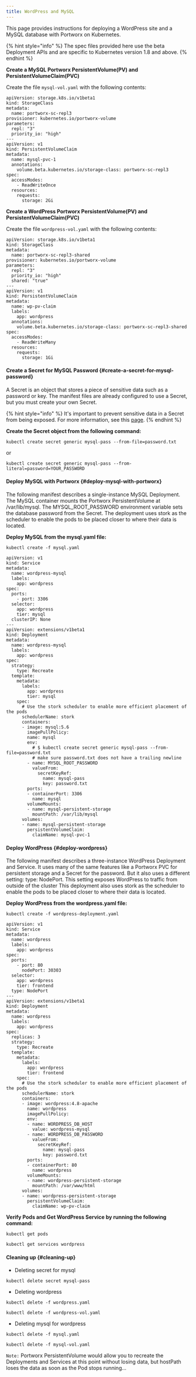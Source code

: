 ```yaml
---
title: WordPress and MySQL
---
```


This page provides instructions for deploying a WordPress site and a MySQL database with Portworx on Kubernetes.

{% hint style="info" %}
The spec files provided here use the beta Deployment APIs and are specific to Kubernetes version 1.8 and above.
{% endhint %}

**Create a MySQL Portworx PersistentVolume\(PV\) and PersistentVolumeClaim\(PVC\)**

Create the file `mysql-vol.yaml` with the following contents:

```text
apiVersion: storage.k8s.io/v1beta1
kind: StorageClass
metadata:
  name: portworx-sc-repl3
provisioner: kubernetes.io/portworx-volume
parameters:
  repl: "3"
  priority_io: "high"
---
apiVersion: v1
kind: PersistentVolumeClaim
metadata:
  name: mysql-pvc-1
  annotations:
    volume.beta.kubernetes.io/storage-class: portworx-sc-repl3
spec:
  accessModes:
    - ReadWriteOnce
  resources:
    requests:
      storage: 2Gi
```

**Create a WordPress Portworx PersistentVolume\(PV\) and PersistentVolumeClaim\(PVC\)**

Create the file `wordpress-vol.yaml` with the following contents:

```text
apiVersion: storage.k8s.io/v1beta1
kind: StorageClass
metadata:
  name: portworx-sc-repl3-shared
provisioner: kubernetes.io/portworx-volume
parameters:
  repl: "3"
  priority_io: "high"
  shared: "true"
---
apiVersion: v1
kind: PersistentVolumeClaim
metadata:
  name: wp-pv-claim
  labels:
    app: wordpress
  annotations:
    volume.beta.kubernetes.io/storage-class: portworx-sc-repl3-shared
spec:
  accessModes:
    - ReadWriteMany
  resources:
    requests:
      storage: 1Gi
```

#### Create a Secret for MySQL Password {#create-a-secret-for-mysql-password}

A Secret is an object that stores a piece of sensitive data such as a password or key. The manifest files are already configured to use a Secret, but you must create your own Secret.

{% hint style="info" %}
It's important to prevent sensitive data in a Secret from being exposed. For more information, see this [page](https://kubernetes.io/docs/concepts/configuration/secret/).
{% endhint %}

**Create the Secret object from the following command:**

`kubectl create secret generic mysql-pass --from-file=password.txt`

or

`kubectl create secret generic mysql-pass --from-literal=password=YOUR_PASSWORD`

#### Deploy MySQL with Portworx {#deploy-mysql-with-portworx}

The following manifest describes a single-instance MySQL Deployment. The MySQL container mounts the Portworx PersistentVolume at /var/lib/mysql. The MYSQL\_ROOT\_PASSWORD environment variable sets the database password from the Secret. The deployment uses stork as the scheduler to enable the pods to be placed closer to where their data is located.

**Deploy MySQL from the mysql.yaml file:**

`kubectl create -f mysql.yaml`

```text
apiVersion: v1
kind: Service
metadata:
  name: wordpress-mysql
  labels:
    app: wordpress
spec:
  ports:
    - port: 3306
  selector:
    app: wordpress
    tier: mysql
  clusterIP: None
---
apiVersion: extensions/v1beta1
kind: Deployment
metadata:
  name: wordpress-mysql
  labels:
    app: wordpress
spec:
  strategy:
    type: Recreate
  template:
    metadata:
      labels:
        app: wordpress
        tier: mysql
    spec:
      # Use the stork scheduler to enable more efficient placement of the pods
      schedulerName: stork
      containers:
      - image: mysql:5.6
        imagePullPolicy: 
        name: mysql
        env:
          # $ kubectl create secret generic mysql-pass --from-file=password.txt
          # make sure password.txt does not have a trailing newline
        - name: MYSQL_ROOT_PASSWORD
          valueFrom:
            secretKeyRef:
              name: mysql-pass
              key: password.txt
        ports:
        - containerPort: 3306
          name: mysql
        volumeMounts:
        - name: mysql-persistent-storage
          mountPath: /var/lib/mysql
      volumes:
      - name: mysql-persistent-storage
        persistentVolumeClaim:
          claimName: mysql-pvc-1
```

#### Deploy WordPress {#deploy-wordpress}

The following manifest describes a three-instance WordPress Deployment and Service. It uses many of the same features like a Portworx PVC for persistent storage and a Secret for the password. But it also uses a different setting: type: NodePort. This setting exposes WordPress to traffic from outside of the cluster This deployment also uses stork as the scheduler to enable the pods to be placed closer to where their data is located.

**Deploy WordPress from the wordpress.yaml file:**

`kubectl create -f wordpress-deployment.yaml`

```text
apiVersion: v1
kind: Service
metadata:
  name: wordpress
  labels:
    app: wordpress
spec:
  ports:
    - port: 80
      nodePort: 30303
  selector:
    app: wordpress
    tier: frontend
  type: NodePort
---
apiVersion: extensions/v1beta1
kind: Deployment
metadata:
  name: wordpress
  labels:
    app: wordpress
spec:
  replicas: 3
  strategy:
    type: Recreate
  template:
    metadata:
      labels:
        app: wordpress
        tier: frontend
    spec:
      # Use the stork scheduler to enable more efficient placement of the pods
      schedulerName: stork
      containers:
      - image: wordpress:4.8-apache
        name: wordpress
        imagePullPolicy: 
        env:
        - name: WORDPRESS_DB_HOST
          value: wordpress-mysql
        - name: WORDPRESS_DB_PASSWORD
          valueFrom:
            secretKeyRef:
              name: mysql-pass
              key: password.txt
        ports:
        - containerPort: 80
          name: wordpress
        volumeMounts:
        - name: wordpress-persistent-storage
          mountPath: /var/www/html
      volumes:
      - name: wordpress-persistent-storage
        persistentVolumeClaim:
          claimName: wp-pv-claim
```

**Verify Pods and Get WordPress Service by running the following command:**

`kubectl get pods`

`kubectl get services wordpress`

#### Cleaning up {#cleaning-up}

* Deleting secret for mysql

`kubectl delete secret mysql-pass`

* Deleting wordpress

`kubectl delete -f wordpress.yaml`

`kubectl delete -f wordpress-vol.yaml`

* Deleting mysql for wordpress

`kubectl delete -f mysql.yaml`

`kubectl delete -f mysql-vol.yaml`

`Note:` Portworx PersistentVolume would allow you to recreate the Deployments and Services at this point without losing data, but hostPath loses the data as soon as the Pod stops running…

